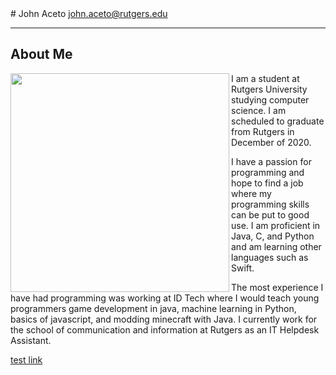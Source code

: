 <head><script src="https://kit.fontawesome.com/aba1d8c3e9.js" crossorigin="anonymous"></script>
# John Aceto
<a href = "mailto: john.aceto@rutgers.edu">john.aceto@rutgers.edu</a>

---

## About Me

<img align="left" width="350" height="350" src="https://johnaceto.github.io/assets/img/testme.jpg">

I am a student at Rutgers University studying computer science. I am scheduled to graduate from Rutgers in December of 2020.

I have a passion for programming and hope to find a job where my programming skills can be put to good use. I am proficient in Java, C, and Python and am learning other languages such as Swift.

The most experience I have had programming was working at ID Tech where I would teach young programmers game development in java, machine learning in Python, basics of javascript, and modding minecraft with Java. I currently work for the school of communication and information at Rutgers as an IT Helpdesk Assistant.

[test link](https://johnaceto.github.io/test/)
<i class="fab fa-github"></i>
